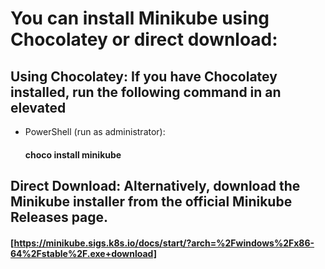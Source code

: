 # You can install Minikube using Chocolatey or direct download:

## Using Chocolatey: If you have Chocolatey installed, run the following command in an elevated
* PowerShell (run as administrator):
  
  #### choco install minikube

## Direct Download: Alternatively, download the Minikube installer from the official Minikube Releases page.
#### [https://minikube.sigs.k8s.io/docs/start/?arch=%2Fwindows%2Fx86-64%2Fstable%2F.exe+download]
